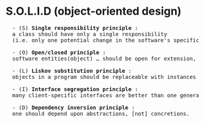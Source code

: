 # S.O.L.I.D (object-oriented design)

<pre>
  - (S) <b>Single responsibility principle</b> : 
  a class should have only a single responsibility 
  (i.e. only one potential change in the software's specification should be able to affect the specification of the class)
  
  - (O) <b>Open/closed principle</b> : 
  software entities(object) … should be open for extension, but closed for modification.
  
  - (L) <b>Liskov substitution principle</b> : 
  objects in a program should be replaceable with instances of their subtypes without altering the correctness of that program.
  
  - (I) <b>Interface segregation principle</b> : 
  many client-specific interfaces are better than one general-purpose interface
  
  - (D) <b>Dependency inversion principle</b> : 
  one should depend upon abstractions, [not] concretions.
</pre>
